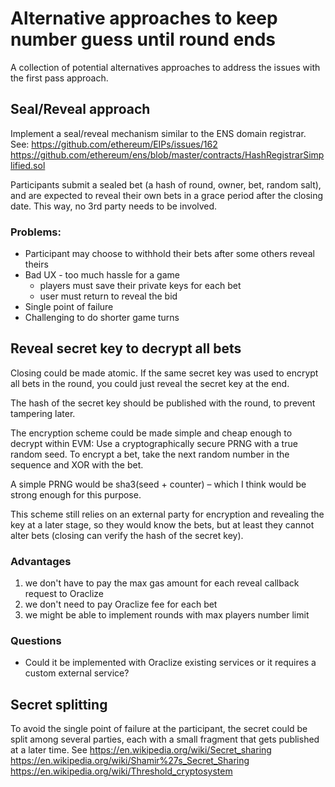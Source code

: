 # Alternative approaches to keep number guess until round ends
A collection of potential alternatives approaches to address the issues with the first pass approach.

## Seal/Reveal approach
Implement a seal/reveal mechanism similar to the ENS domain registrar. See:
https://github.com/ethereum/EIPs/issues/162
https://github.com/ethereum/ens/blob/master/contracts/HashRegistrarSimplified.sol

Participants submit a sealed bet (a hash of round, owner, bet, random salt), and are expected to reveal their own bets in a grace period after the closing date. This way, no 3rd party needs to be involved.

### Problems:
* Participant may choose to withhold their bets after some others reveal theirs
* Bad UX - too much hassle for a  game
  * players must save their private keys for each bet
  * user must return to reveal the bid  
* Single point of failure
* Challenging to do shorter game turns

## Reveal secret key to decrypt all bets
Closing could be made atomic. If the same secret key was used to encrypt all bets in the round, you could just reveal the secret key at the end.

The hash of the secret key should be published with the round, to prevent tampering later.

The encryption scheme could be made simple and cheap enough to decrypt within EVM:
Use a cryptographically secure PRNG with a true random seed.
To encrypt a bet, take the next random number in the sequence and XOR with the bet.

A simple PRNG would be sha3(seed + counter) – which I think would be strong enough for this purpose.

This scheme still relies on an external party for encryption and revealing the key at a later stage, so they would know the bets, but at least they cannot alter bets (closing can verify the hash of the secret key).
### Advantages
1. we don't have to pay the max gas amount for each reveal callback request to Oraclize
1. we don't need to pay Oraclize fee for each bet
1. we might be able to implement rounds with max players number limit

### Questions
* Could it be implemented with Oraclize existing services or it requires a custom external service?

## Secret splitting
To avoid the single point of failure at the participant, the secret could be split among several parties, each with a small fragment that gets published at a later time. See https://en.wikipedia.org/wiki/Secret_sharing
https://en.wikipedia.org/wiki/Shamir%27s_Secret_Sharing
https://en.wikipedia.org/wiki/Threshold_cryptosystem
